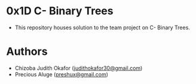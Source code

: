 # 0x1D C- Binary Trees

- This repository houses solution to the team project on C- Binary Trees.

# Authors
- Chizoba Judith Okafor (judithokafor30@gmail.com)
- Precious Aluge (preshux@gmail.com)
